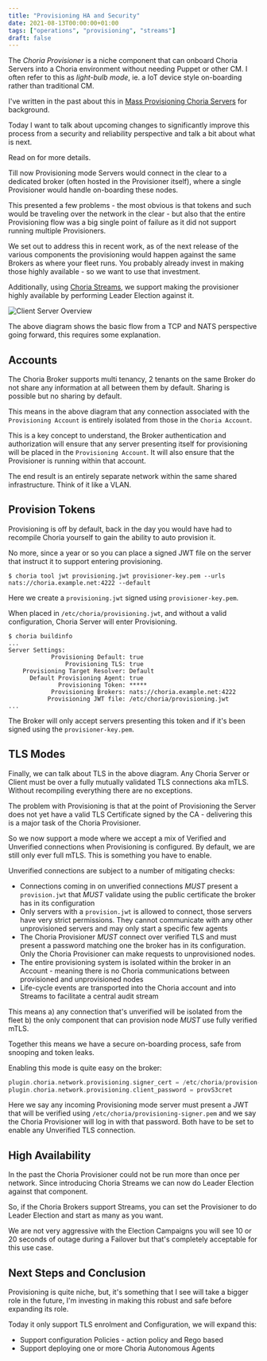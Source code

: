 ```yaml
---
title: "Provisioning HA and Security"
date: 2021-08-13T00:00:00+01:00
tags: ["operations", "provisioning", "streams"]
draft: false
---
```


The *Choria Provisioner* is a niche component that can onboard Choria Servers into a Choria environment without needing
Puppet or other CM. I often refer to this as *light-bulb mode*, ie. a IoT device style on-boarding rather than traditional CM.

I've written in the past about this in [Mass Provisioning Choria Servers](https://choria.io/blog/post/2018/08/13/server-provisioner/)
for background.

Today I want to talk about upcoming changes to significantly improve this process from a security and reliability
perspective and talk a bit about what is next.

Read on for more details.

<!--more-->
Till now Provisioning mode Servers would connect in the clear to a dedicated broker (often hosted in the Provisioner itself),
where a single Provisioner would handle on-boarding these nodes.

This presented a few problems - the most obvious is that tokens and such would be traveling over the network in the clear -
but also that the entire Provisioning flow was a big single point of failure as it did not support running multiple Provisioners.

We set out to address this in recent work, as of the next release of the various components the provisioning would happen
against the same Brokers as where your fleet runs. You probably already invest in making those highly available - so we want
to use that investment.

Additionally, using [Choria Streams](https://choria.io/docs/streams), we support making the provisioner highly available by 
performing Leader Election against it.

![Client Server Overview](/docs/large-scale/unverified-tls-provisioning.png)

The above diagram shows the basic flow from a TCP and NATS perspective going forward, this requires some explanation.

## Accounts

The Choria Broker supports multi tenancy, 2 tenants on the same Broker do not share any information at all between them
by default. Sharing is possible but no sharing by default.

This means in the above diagram that any connection associated with the `Provisioning Account` is entirely isolated from
those in the `Choria Account`.

This is a key concept to understand, the Broker authentication and authorization will ensure that any server presenting
itself for provisioning will be placed in the `Provisioning Account`. It will also ensure that the Provisioner is running
within that account.

The end result is an entirely separate network within the same shared infrastructure. Think of it like a VLAN.

## Provision Tokens

Provisioning is off by default, back in the day you would have had to recompile Choria yourself to gain the ability
to auto provision it.

No more, since a year or so you can place a signed JWT file on the server that instruct it to support entering provisioning.

```nohighlight
$ choria tool jwt provisioning.jwt provisioner-key.pem --urls nats://choria.example.net:4222 --default
```

Here we create a `provisioning.jwt` signed using `provisioner-key.pem`.

When placed in `/etc/choria/provisioning.jwt`, and without a valid configuration, Choria Server will enter Provisioning.

```nohighlight
$ choria buildinfo
...
Server Settings:
            Provisioning Default: true
                Provisioning TLS: true
    Provisioning Target Resolver: Default
      Default Provisioning Agent: true
              Provisioning Token: *****
            Provisioning Brokers: nats://choria.example.net:4222
           Provisioning JWT file: /etc/choria/provisioning.jwt
...
```

The Broker will only accept servers presenting this token and if it's been signed using the `provisioner-key.pem`.

## TLS Modes

Finally, we can talk about TLS in the above diagram. Any Choria Server or Client must be over a fully mutually validated
TLS connections aka mTLS. Without recompiling everything there are no exceptions.

The problem with Provisioning is that at the point of Provisioning the Server does not yet have a valid TLS Certificate
signed by the CA - delivering this is a major task of the Choria Provisioner.

So we now support a mode where we accept a mix of Verified and Unverified connections when Provisioning is configured.
By default, we are still only ever full mTLS. This is something you have to enable.

Unverified connections are subject to a number of mitigating checks:

 * Connections coming in on unverified connections *MUST* present a `provision.jwt` that *MUST* validate using the public certificate the broker has in its configuration
 * Only servers with a `provision.jwt` is allowed to connect, those servers have very strict permissions. They cannot communicate with any other unprovisioned servers and may only start a specific few agents
 * The Choria Provisioner *MUST* connect over verified TLS and must present a password matching one the broker has in its configuration. Only the Choria Provisioner can make requests to unprovisioned nodes.
 * The entire provisioning system is isolated within the broker in an Account - meaning there is no Choria communications between provisioned and unprovisioned nodes
 * Life-cycle events are transported into the Choria account and into Streams to facilitate a central audit stream

This means a) any connection that's unverified will be isolated from the fleet b) the only component that can provision 
node *MUST* use fully verified mTLS.

Together this means we have a secure on-boarding process, safe from snooping and token leaks.

Enabling this mode is quite easy on the broker:

```go
plugin.choria.network.provisioning.signer_cert = /etc/choria/provision-signer.pem
plugin.choria.network.provisioning.client_password = provS3cret
```

Here we say any incoming Provisioning mode server must present a JWT that will be verified using `/etc/choria/provisioning-signer.pem`
and we say the Choria Provisioner will log in with that password.  Both have to be set to enable any Unverified TLS connection.

## High Availability

In the past the Choria Provisioner could not be run more than once per network. Since introducing Choria Streams we
can now do Leader Election against that component.

So, if the Choria Brokers support Streams, you can set the Provisioner to do Leader Election and start as many as you want.

We are not very aggressive with the Election Campaigns you will see 10 or 20 seconds of outage during a Failover but that's
completely acceptable for this use case.

## Next Steps and Conclusion

Provisioning is quite niche, but, it's something that I see will take a bigger role in the future, I'm investing in making this
robust and safe before expanding its role.

Today it only support TLS enrolment and Configuration, we will expand this:

 * Support configuration Policies - action policy and Rego based
 * Support deploying one or more Choria Autonomous Agents

